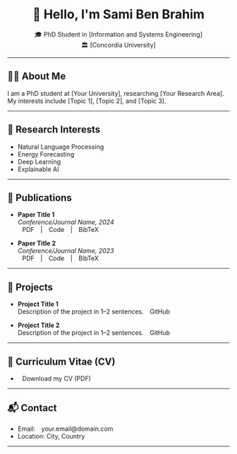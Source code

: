 <link rel="stylesheet" href="assets/style.css">

<div align="center">

# 👋 Hello, I'm **Sami Ben Brahim**

🎓 PhD Student in [Information and Systems Engineering]  
🏛️ [Concordia University]  

<!-- Social Icons -->
<a href="https://scholar.google.com/citations?hl=fr&user=JeOYd2EAAAAJ" target="_blank"><i class="fab fa-google-scholar fa-2x"></i></a>
<a href="https://github.com/YOURUSERNAME" target="_blank"><i class="fab fa-github fa-2x"></i></a>
<a href="https://ca.linkedin.com/in/sami-ben-brahim" target="_blank"><i class="fab fa-linkedin fa-2x"></i></a>
<a href="https://medium.com/@sami.benbrahim" target="_blank"><i class="fab fa-medium fa-2x"></i></a>

</div>

---

## 🧑‍💻 About Me

I am a PhD student at [Your University], researching [Your Research Area].  
My interests include [Topic 1], [Topic 2], and [Topic 3].

---

## 🧠 Research Interests

- Natural Language Processing  
- Energy Forecasting  
- Deep Learning  
- Explainable AI  

---

## 📄 Publications

- **Paper Title 1**  
  _Conference/Journal Name, 2024_  
  [PDF](#) | [Code](#) | [BibTeX](#)

- **Paper Title 2**  
  _Conference/Journal Name, 2023_  
  [PDF](#) | [Code](#) | [BibTeX](#)

---

## 💼 Projects

- **Project Title 1**  
  Description of the project in 1–2 sentences. [GitHub](#)

- **Project Title 2**  
  Description of the project in 1–2 sentences. [GitHub](#)

---

## 📄 Curriculum Vitae (CV)

- [Download my CV (PDF)](cv.pdf)

---

## 📬 Contact

- Email: your.email@domain.com  
- Location: City, Country

---

<style>
a { margin: 0 10px; text-decoration: none; }
</style>
